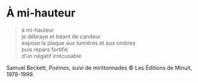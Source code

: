 # À mi-hauteur

> à mi-hauteur  
je débraye et béant de candeur  
expose la plaque aux lumières et aux ombres  
puis repars fortifié  
d’un négatif irrécusable  

Samuel Beckett, _Poèmes_, suivi de mirlitonnades © Les Éditions de Minuit, 1978-1999.
